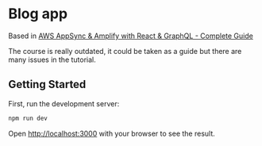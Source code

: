 # Blog app

Based in [AWS AppSync & Amplify with React & GraphQL - Complete Guide](https://www.udemy.com/course/aws-appsync-amplify-with-react-graphql-course/?couponCode=OF53124)

The course is really outdated, it could be taken as a guide but there are many issues in the tutorial.

## Getting Started

First, run the development server:

```bash
npm run dev
```

Open [http://localhost:3000](http://localhost:3000) with your browser to see the result.

